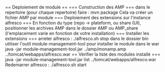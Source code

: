 == Deploiement de module ==
=== Construction des AMP ===
dans le repertoire (pour chaque repertoire) faire : mvn package
Cela va créer un fichier  AMP par module
=== Deploiement des extensions sur l'instance alfresco ===
En fonction du type (repo -> plateform, ou share (UI), positionner les archives AMP dans le dossier AMP ou AMP_share
(l'emplacement varie en fonction de votre installation)
=== Installer les extensions ===
arreter alfresco : ./alfresco.sh stop
dans le dossier bin utiliser l'outil module-management-tool pour installer le module dans le war
java -jar module-management-tool.jar ../amp/monamp.amp ../tomcat/webapps/alfresco.war 
 == Vérifier la liste des modules installé ===
java -jar module-management-tool.jar list ../tomcat/webapps/alfresco.war
Redemarrer alfresco : ./alfresco.sh start 
